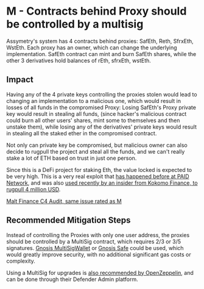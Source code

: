 # M - Contracts behind Proxy should be controlled by a multisig

Assymetry's system has 4 contracts behind proxies: SafEth, Reth, SfrxEth, WstEth. Each proxy has an owner, which can change the underlying implementation. SafEth contract can mint and burn SafEth shares, while the other 3 derivatives hold balances of rEth, sfrxEth, wstEth.

## Impact
Having any of the 4 private keys controlling the proxies stolen would lead to changing an implementation to a malicious one, which would result in losses of all funds in the compromised Proxy:
Losing SafEth's Proxy private key would result in stealing all funds, (since hacker's malicious contract could burn all other users' shares, mint some to themselves and then unstake them), while losing any of the derivatives' private keys would result in stealing all the staked ether in the compromised contract.

Not only can private key be compromised, but malicious owner can also decide to rugpull the project and steal all the funds, and we can't really stake a lot of ETH based on trust in just one person.

Since this is a DeFi project for staking Eth, the value locked is expected to be very high. This is a very real exploit that [has happened before at PAID Network](https://www.certik.com/resources/blog/paid-network-post-mortem), and was also [used recently by an insider from Kokomo Finance, to rugpull 4 million USD](https://twitter.com/BeosinAlert/status/1640194668389634048?s=20).

[Malt Finance C4 Audit, same issue rated as M](https://code4rena.com/reports/2021-11-malt/#m-01-timelock_role-has-absolute-power-to-withdraw-all-fund-may-raise-red-flags-for-investors)

## Recommended Mitigation Steps
Instead of controlling the Proxies with only one user address, the proxies should be controlled by a MultiSig contract, which requires 2/3 or 3/5 signatures. [Gnosis MultiSigWallet](https://github.com/gnosis/MultiSigWallet) or [Gnosis Safe](https://help.safe.global/en/articles/3876461-creating-a-safe-on-a-web-browser) could be used, which would greatly improve security, with no additional significant gas costs or complexity.

Using a MultiSig for upgrades is [also recommended by OpenZeppelin](https://docs.openzeppelin.com/defender/guide-upgrades), and can be done through their Defender Admin platform.